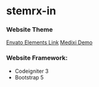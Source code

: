 # stemrx-in

### Website Theme
[Envato Elements Link](https://elements.envato.com/medixi-health-doctor-clinic-medical-care-html-K4QH4G7)
[Medixi Demo](https://html.vecurosoft.com/medixi/demo/)

### Website Framework:
- Codeigniter 3
- Bootstrap 5
